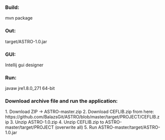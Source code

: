 <h3>Build:</h3>
mvn package

<h3>Out:</h3>
target/ASTRO-1.0.jar

<h3>GUI:</h3>
Intellij gui designer

<h3>Run:</h3>
javaw
jre1.8.0_271 64-bit

<h3>Download archive file and run the application:</h3>
1.  Download ZIP -> ASTRO-master.zip
2.  Download CEFLIB.zip from here: https://github.com/BalazsGit/ASTRO/blob/master/target/PROJECT/CEFLIB.zip
3.  Unzip ASTRO-1.0.zip
4.  Unzip CEFLIB.zip to ASTRO-master/target/PROJECT (overwrite all)
5.  Run ASTRO-master/target/ASTRO-1.0.jar

